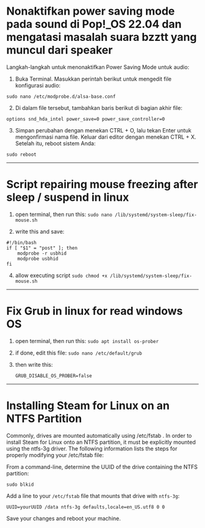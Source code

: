 # Nonaktifkan power saving mode pada sound di Pop!_OS 22.04 dan mengatasi masalah suara bzztt yang muncul dari speaker
Langkah-langkah untuk menonaktifkan Power Saving Mode untuk audio:

1.  Buka Terminal.
    Masukkan perintah berikut untuk mengedit file konfigurasi audio:

  `sudo nano /etc/modprobe.d/alsa-base.conf`

2.  Di dalam file tersebut, tambahkan baris berikut di bagian akhir file:

  `options snd_hda_intel power_save=0 power_save_controller=0`

3.  Simpan perubahan dengan menekan CTRL + O, lalu tekan Enter untuk mengonfirmasi nama file.
    Keluar dari editor dengan menekan CTRL + X.
    Setelah itu, reboot sistem Anda:

  `sudo reboot`

---

# Script repairing mouse freezing after sleep / suspend in linux

1. open terminal, then run this:
   `sudo nano /lib/systemd/system-sleep/fix-mouse.sh`

3. write this and save:
```
#!/bin/bash
if [ "$1" = "post" ]; then
    modprobe -r usbhid
    modprobe usbhid
fi
```

4. allow executing script
   `sudo chmod +x /lib/systemd/system-sleep/fix-mouse.sh`

---

# Fix Grub in linux for read windows OS

1. open terminal, then run this:
   `sudo apt install os-prober`

2. if done, edit this file:
   `sudo nano /etc/default/grub`

3. then write this:
    ```
    GRUB_DISABLE_OS_PROBER=false
    ```
---

# Installing Steam for Linux on an NTFS Partition

Commonly, drives are mounted automatically using /etc/fstab
. In order to install Steam for Linux onto an NTFS partition, it must be explicitly mounted using the ntfs-3g
driver. The following information lists the steps for properly modifying your /etc/fstab
file:

From a command-line, determine the UUID of the drive containing the NTFS partition:

```sudo blkid```


Add a line to your `/etc/fstab`
file that mounts that drive with `ntfs-3g`:


```UUID=yourUUID /data ntfs-3g defaults,locale=en_US.utf8 0 0```


Save your changes and reboot your machine.
